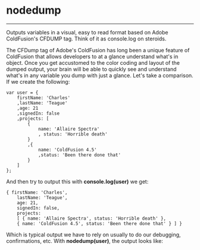 # nodedump
--------------------------------
Outputs variables in a visual, easy to read format based on Adobe ColdFusion's CFDUMP tag. Think of it as console.log on steroids.

The CFDump tag of Adobe's ColdFusion has long been a unique feature of ColdFusion that allows developers to at a glance understand what's in object. Once you get accustomed to the color coding and layout of the dumped output, your brain will be able to quickly see and understand what's in any variable you dump with just a glance. Let's take a comparison. If we create the following:

    var user = {
    	firstName: 'Charles'
		,lastName: 'Teague'
		,age: 21
		,signedIn: false
		,projects: [
			{
				name: 'Allaire Spectra'
				, status: 'Horrible death'
			}
			,{
				name: 'ColdFusion 4.5'
				,status: 'Been there done that'
			}
		]
	};
    
And then try to output this with **console.log(user)** we get:

    { firstName: 'Charles',
        lastName: 'Teague',
        age: 21,
        signedIn: false,
        projects:
        [ { name: 'Allaire Spectra', status: 'Horrible death' },
        { name: 'ColdFusion 4.5', status: 'Been there done that' } ] }
        
Which is typical output we have to rely on usually to do our debugging, confirmations, etc. With **nodedump(user)**, the output looks like:
     
